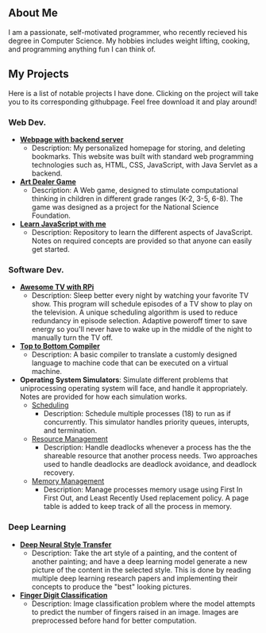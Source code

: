 ## About Me
I am a passionate, self-motivated programmer, who recently recieved his degree in Computer Science. My hobbies includes weight lifting, cooking, and programming anything fun I can think of.

## My Projects
Here is a list of notable projects I have done. Clicking on the project will take you to its corresponding githubpage. Feel free download it and play around!

### Web Dev.
* [**Webpage with backend server**](https://github.com/kvong/MyHomePage)
    - Description: My personalized homepage for storing, and deleting bookmarks. This website was built with standard web programming technologies such as, HTML, CSS, JavaScript, with Java Servlet as a backend.
* [**Art Dealer Game**](https://github.com/kvong/Art-Dealer-App)
    - Description: A Web game, designed to stimulate computational thinking in children in different grade ranges (K-2, 3-5, 6-8). The game was designed as a project for the National Science Foundation.
* [**Learn JavaScript with me**](https://github.com/kvong/Learn-JavaScript)
    - Description: Repository to learn the different aspects of JavaScript. Notes on required concepts are provided so that anyone can easily get started.

### Software Dev.
* [**Awesome TV with RPi**](https://github.com/kvong/OSMC-Automation)
    - Description: Sleep better every night by watching your favorite TV show. This program will schedule episodes of a TV show to play on the television. A unique scheduling algorithm is used to reduce redundancy in episode selection. Adaptive poweroff timer to save energy so you'll never have to wake up in the middle of the night to manually turn the TV off.
* [**Top to Bottom Compiler**](https://github.com/kvong/CustomCompiler)
    - Description: A basic compiler to translate a customly designed language to machine code that can be executed on a virtual machine.
* **Operating System Simulators**: Simulate different problems that uniprocessing operating system will face, and handle it appropriately. Notes are provided for how each simulation works.
    * [Scheduling](https://github.com/kvong/Advanced-C-progamming/tree/master/4.OS-SchedulerAlgorithms)
        - Description: Schedule multiple processes (18) to run as if concurrently. This simulator handles priority queues, interupts, and termination.
    * [Resource Management](https://github.com/kvong/Advanced-C-progamming/tree/master/5.OS-ResourceManagement)
        - Description: Handle deadlocks whenever a process has the the shareable resource that another process needs. Two approaches used to handle deadlocks are deadlock avoidance, and deadlock recovery.
    * [Memory Management](https://github.com/kvong/Advanced-C-progamming/tree/master/6.OS-MemoryManagement)
        - Description: Manage processes memory usage using First In First Out, and Least Recently Used replacement policy. A page table is added to keep track of all the process in memory.

### Deep Learning
* [**Deep Neural Style Transfer**](https://github.com/kvong/DeepLearning-NeuralStyleTransfer)
    - Description: Take the art style of a painting, and the content of another painting; and have a deep learning model generate a new picture of the content in the selected style. This is done by reading multiple deep learning research papers and implementing their concepts to produce the "best" looking pictures.
* [**Finger Digit Classification**](https://github.com/kvong/DeepLearning-FingerDigitClassification)
    - Description: Image classification problem where the model attempts to predict the number of fingers raised in an image. Images are preprocessed before hand for better computation.
